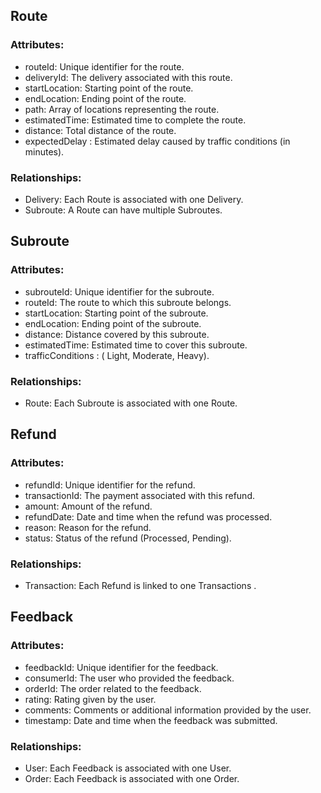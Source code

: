 ## Route
### Attributes:

- routeId: Unique identifier for the route.
- deliveryId: The delivery associated with this route.
- startLocation: Starting point of the route.
- endLocation: Ending point of the route.
- path: Array of locations representing the route.
- estimatedTime: Estimated time to complete the route.
- distance: Total distance of the route.
- expectedDelay : Estimated delay caused by traffic conditions (in minutes).
### Relationships:

- Delivery: Each Route is associated with one Delivery.
- Subroute: A Route can have multiple Subroutes.
## Subroute
### Attributes:

- subrouteId: Unique identifier for the subroute.
- routeId: The route to which this subroute belongs.
- startLocation: Starting point of the subroute.
- endLocation: Ending point of the subroute.
- distance: Distance covered by this subroute.
- estimatedTime: Estimated time to cover this subroute.
- trafficConditions : ( Light, Moderate, Heavy).
### Relationships:

- Route: Each Subroute is associated with one Route.
## Refund
### Attributes:

- refundId: Unique identifier for the refund.
- transactionId: The payment associated with this refund.
- amount: Amount of the refund.
- refundDate: Date and time when the refund was processed.
- reason: Reason for the refund.
- status: Status of the refund (Processed, Pending).
### Relationships:

- Transaction: Each Refund is linked to one Transactions .
## Feedback
### Attributes:

- feedbackId: Unique identifier for the feedback.
- consumerId: The user who provided the feedback.
- orderId: The order related to the feedback.
- rating: Rating given by the user.
- comments: Comments or additional information provided by the user.
- timestamp: Date and time when the feedback was submitted.
### Relationships:

- User: Each Feedback is associated with one User.
- Order: Each Feedback is associated with one Order.
